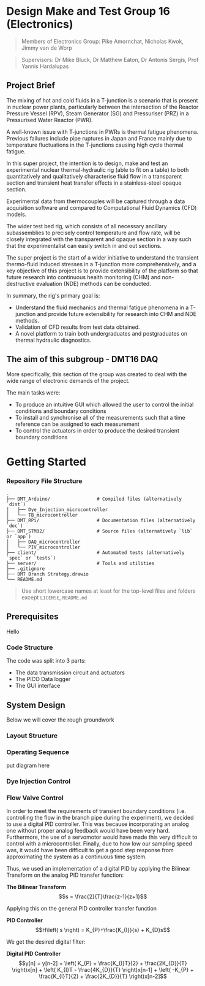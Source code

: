 # Design Make and Test Group 16 (Electronics)
> Members of Electronics Group: Pike Amornchat, Nicholas Kwok, Jimmy van de Worp

> Supervisors: Dr Mike Bluck, Dr Matthew Eaton, Dr Antonis Sergis, Prof Yannis Hardalupas
## Project Brief

The mixing of hot and cold fluids in a T-junction is a scenario that is present in nuclear power plants, particularly between the intersection of the Reactor Pressure Vessel (RPV), Steam Generator (SG) and Pressuriser (PRZ) in a Pressurised Water Reactor (PWR). 

A well-known issue with T-junctions in PWRs is thermal fatigue phenomena. Previous failures include pipe ruptures in Japan and France mainly due to temperature fluctuations in the T-junctions causing high cycle thermal fatigue. 

In this super project, the intention is to design, make and test an experimental nuclear thermal-hydraulic rig (able to fit on a table) to both quantitatively and qualitatively characterise fluid flow in a transparent section and transient heat transfer effects in a stainless-steel opaque section. 

Experimental data from thermocouples will be captured through a data acquisition software and compared to Computational Fluid Dynamics (CFD) models. 

The wider test bed rig, which consists of all necessary ancillary subassemblies to precisely control temperature and flow rate, will be closely integrated with the transparent and opaque section in a way such that the experimentalist can easily switch in and out sections. 

The super project is the start of a wider initiative to understand the transient thermo-fluid induced stresses in a T-junction more comprehensively, and a key objective of this project is to provide extensibility of the platform so that future research into continuous health monitoring (CHM) and non-destructive evaluation (NDE) methods can be conducted.

In summary, the rig's primary goal is:
* Understand the fluid mechanics and thermal fatigue phenomena in a T-junction and provide future extensibility for research into CHM and NDE methods.
* Validation of CFD results from test data obtained.
* A novel platform to train both undergraduates and postgraduates on thermal hydraulic diagnostics.

## The aim of this subgroup - DMT16 DAQ

More specifically, this section of the group was created to deal with the wide range of electronic demands of the project. 

The main tasks were:
* To produce an intuitive GUI which allowed the user to control the initial conditions and boundary conditions
* To install and synchronise all of the measurements such that a time reference can be assigned to each measurement
* To control the actuators in order to produce the desired transient boundary conditions

# Getting Started

### Repository File Structure

    .
    ├── DMT_Arduino/                 # Compiled files (alternatively `dist`)
    │   ├── Dye_Injection_microcontroller
    │   └── TB_microcontroller 
    ├── DMT_RPi/                     # Documentation files (alternatively `doc`)
    ├── DMT_STM32/                   # Source files (alternatively `lib` or `app`)
    │   ├── DAQ_microcontroller
    │   └── PIV_microcontroller 
    ├── client/                      # Automated tests (alternatively `spec` or `tests`)
    ├── server/                      # Tools and utilities
    ├── .gitignore
    ├── DMT Branch Strategy.drawio
    └── README.md


> Use short lowercase names at least for the top-level files and folders except
> `LICENSE`, `README.md`


## Prerequisites

Hello 

### Code Structure

The code was split into 3 parts:

* The data transmission circuit and actuators
* The PICO Data logger
* The GUI interface

## System Design

Below we will cover the rough groundwork

### Layout Structure

### Operating Sequence

put diagram here

### Dye Injection Control



### Flow Valve Control

In order to meet the requirements of transient boundary conditions (i.e. controlling the flow in the branch pipe during the experiment), we decided to use a digital PID controller. This was because incorporating an analog one without proper analog feedback would have been very hard. Furthermore, the use of a servomotor would have made this very difficult to control with a microcontroller. Finally, due to how low our sampling speed was, it would have been difficult to get a good step response from approximating the system as a continuous time system.

Thus, we used an implementation of a digital PID by applying the Bilinear Transform on the analog PID transfer function:

**The Bilinear Transform**
$$s = \frac{2}{T}\frac{z-1}{z+1}$$

Applying this on the general PID controller transfer function

**PID Controller**
$$H\left( s \right) = K_{P}+\frac{K_{I}}{s} + K_{D}s$$

We get the desired digital filter:

**Digital PID Controller**
$$y[n] = y[n-2] + \left( K_{P} + \frac{K_{I}T}{2} + \frac{2K_{D}}{T} \right)x[n] + \left( K_{I}T - \frac{4K_{D}}{T} \right)x[n-1] + \left( -K_{P} + \frac{K_{I}T}{2} + \frac{2K_{D}}{T} \right)x[n-2]$$


